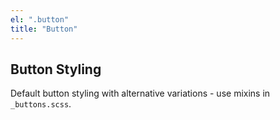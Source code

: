 ```yaml
---
el: ".button"
title: "Button"
---
```

## Button Styling

Default button styling with alternative variations - use mixins in `_buttons.scss`.
